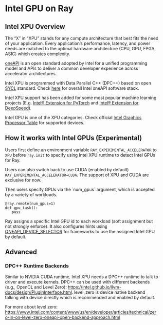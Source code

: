 # Intel GPU on Ray

## Intel XPU Overview

The “X” in “XPU” stands for any compute architecture that best fits the need of your application. Every application’s performance, latency, and power needs are matched to the optimal hardware architecture (CPU, GPU, FPGA, ASIC) which creates complexity.

[oneAPI](https://en.wikipedia.org/wiki/OneAPI_(compute_acceleration)) is an open standard adopted by Intel for a unified programming model and APIs to deliver a common developer experience across accelerator architectures.

Intel XPU is programmed with Data Parallel C++ (DPC++) based on open [SYCL](https://en.wikipedia.org/wiki/SYCL) standard. Check [here](https://dgpu-docs.intel.com/_images/one_api_sw_stack.png) for overall Intel oneAPI software stack.

Intel XPU support has been added for some most popular machine learning projects (E.g. [Intel® Extension for PyTorch](https://www.intel.cn/content/www/cn/zh/developer/articles/technical/introducing-intel-extension-for-pytorch-for-gpus.html) and [Intel® Extension for DeepSpeed](https://github.com/intel/intel-extension-for-deepspeed)).

Intel GPU is one of the XPU categories. Check official [Intel Graphics Processor Table](https://dgpu-docs.intel.com/devices/hardware-table.html) for supported devices.

## How it works with Intel GPUs (Experimental)

Users first define an environment variable `RAY_EXPERIMENTAL_ACCELERATOR` to `XPU` before `ray.init`
to specify using Intel XPU runtime to detect Intel GPUs for Ray.

Users can also switch back to use CUDA (enabled by default) `RAY_EXPERIMENTAL_ACCELERATOR=CUDA`. The support of XPU and CUDA are exclusive for now.

Then users specify GPUs via the \`num_gpus\` argument, which is accepted by a variety of workloads.

```
@ray.remote(num_gpus=1)
def gpu_task():
   pass
```

Ray assigns a specific Intel GPU id to each workload (soft assignment but not strongly enforce). It also configures hints using [ONEAPI_DEVICE_SELECTOR](https://intel.github.io/llvm-docs/EnvironmentVariables.html#oneapi-device-selector) for frameworks to use the assigned Intel GPU by default.

## Advanced
### DPC++ Runtime Backends

Similar to NVIDIA CUDA runtime, Intel XPU needs a DPC++ runtime to talk to driver and execute kernels. DPC++ can be used with different backends (e.g., OpenCL and Level Zero): https://intel.github.io/llvm-docs/design/PluginInterface.html. level_zero is device native backend talking with device directly which is recommended and enabled by default.

For more about level zero: https://www.intel.com/content/www/us/en/developer/articles/technical/zero-in-on-level-zero-oneapi-open-backend-approach.html
